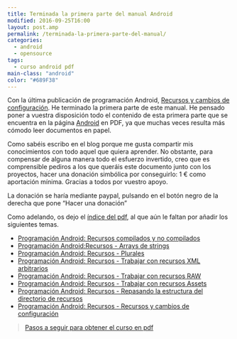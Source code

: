 ```yaml
---
title: Terminada la primera parte del manual Android
modified: 2016-09-25T16:00
layout: post.amp
permalink: /terminada-la-primera-parte-del-manual/
categories:
  - android
  - opensource
tags:
  - curso android pdf
main-class: "android"
color: "#689F38"
---
```


Con la última publicación de programación Android, [Recursos y cambios de configuración][2]. He terminado la primera parte de este manual. He pensado poner a vuestra disposición todo el contenido de esta primera parte que se encuentra en la página [Android][3] en PDF, ya que muchas veces resulta más cómodo leer documentos en papel.

Como sabéis escribo en el blog porque me gusta compartir mis conocimientos con todo aquel que quiera aprender. No obstante, para compensar de alguna manera todo el esfuerzo invertido, creo que es comprensible pediros a los que queráis este documento junto con los proyectos, hacer una donación simbólica por conseguirlo: 1 € como aportación mínima. Gracias a todos por vuestro apoyo.

La donación se haría mediante paypal, pulsando en el botón negro de la derecha que pone &#8220;Hacer una donación&#8221;

Como adelando, os dejo el [índice del pdf][4], al que aún le faltan por añadir los siguientes temas.

<!--ad-->

* [Programación Android: Recursos compilados y no compilados](https://elbauldelprogramador.com/programacion-android-recursos)
* [Programación Android:Recursos - Arrays de strings](https://elbauldelprogramador.com/programacion-android-recursos-arrays-de)
* [Programación Android: Recursos - Plurales](https://elbauldelprogramador.com/programacion-android-recursos-plurales)
* [Programación Android: Recursos - Trabajar con recursos XML arbitrarios](https://elbauldelprogramador.com/programacion-android-recursos-trabajar.html)
* [Programación Android: Recursos - Trabajar con recursos RAW](https://elbauldelprogramador.com/programacion-android-recursos-trabajar)
* [Programación Android: Recursos - Trabajar con recursos Assets](https://elbauldelprogramador.com/programacion-android-recursos-trabajar_04.html)
* [Programación Android: Recursos - Repasando la estructura del directorio de recursos](https://elbauldelprogramador.com/programacion-android-recursos-repasando)
* [Programación Android: Recursos - Recursos y cambios de configuración](https://elbauldelprogramador.com/programacion-android-recursos-recursos)

> [Pasos a seguir para obtener el curso en pdf](https://elbauldelprogramador.com/disponible-la-primera-parte-del-curso/)

 [1]: https://elbauldelprogramador.com/terminada-la-primera-parte-del-manual
 [2]: https://elbauldelprogramador.com/programacion-android-recursos-recursos
 [3]: https://elbauldelprogramador.com/guia-de-desarrollo-android
 [4]: /assets/pdfs/ProgramacionAndroidSample1.pdf
